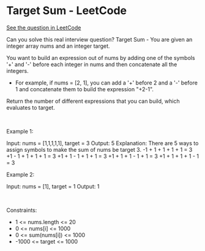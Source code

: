 # Target Sum - LeetCode
[See the question in LeetCode](https://leetcode.com/problems/target-sum/submissions/1489236520/?envType=daily-question&envId=2024-12-26)

Can you solve this real interview question? Target Sum - You are given an integer array nums and an integer target.

You want to build an expression out of nums by adding one of the symbols '+' and '-' before each integer in nums and then concatenate all the integers.

 * For example, if nums = [2, 1], you can add a '+' before 2 and a '-' before 1 and concatenate them to build the expression "+2-1".

Return the number of different expressions that you can build, which evaluates to target.

 

Example 1:


Input: nums = [1,1,1,1,1], target = 3
Output: 5
Explanation: There are 5 ways to assign symbols to make the sum of nums be target 3.
-1 + 1 + 1 + 1 + 1 = 3
+1 - 1 + 1 + 1 + 1 = 3
+1 + 1 - 1 + 1 + 1 = 3
+1 + 1 + 1 - 1 + 1 = 3
+1 + 1 + 1 + 1 - 1 = 3


Example 2:


Input: nums = [1], target = 1
Output: 1


 

Constraints:

 * 1 <= nums.length <= 20
 * 0 <= nums[i] <= 1000
 * 0 <= sum(nums[i]) <= 1000
 * -1000 <= target <= 1000
